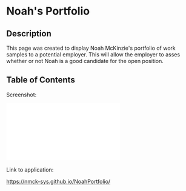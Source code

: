# Noah's Portfolio

## Description

This page was created to display Noah McKinzie's portfolio of work samples to a potential employer. This will allow the employer to asses whether or not Noah is a good candidate for the open position. 

## Table of Contents

Screenshot:

![Screenshot of deployed application](Screenshot.pdf)

Link to application:

https://nmck-sys.github.io/NoahPortfolio/